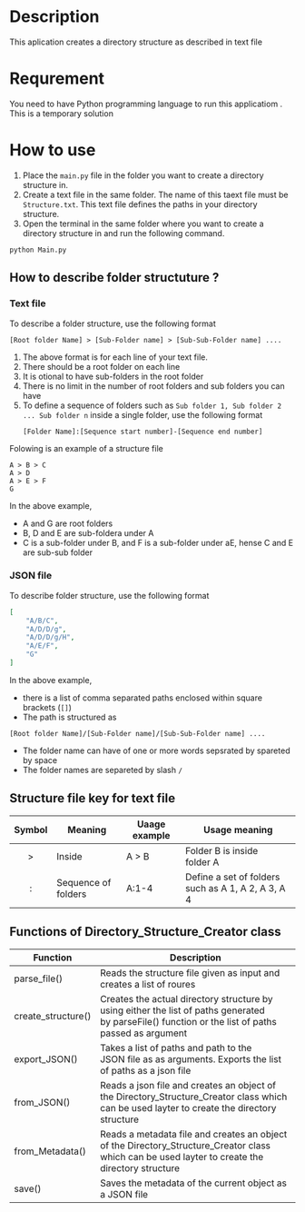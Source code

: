 # Description

This aplication creates a directory structure as described in text file

# Requrement

You need to have Python programming language to run this applicatiom . This is a temporary solution

# How to use

1. Place the `main.py` file in the folder you want to create a directory structure in.
2. Create a text file in the same folder. The name of this taext file must be `Structure.txt`. This text file defines the paths in your directory structure.
3. Open the terminal in the same folder where you want to create a directory structure in and run the following command.

```
python Main.py
```

## How to describe folder structuture ?

### Text file

To describe a folder structure, use the following format

```
[Root folder Name] > [Sub-Folder name] > [Sub-Sub-Folder name] ....
```

1. The above format is for each line of your text file.
2. There should be a root folder on each line
3. It is otional to have sub-folders in the root folder
4. There is no limit in the number of root folders and sub folders you can have
5. To define a sequence of folders such as `Sub folder 1, Sub folder 2 ... Sub folder n` inside a single folder,  use the following format
   ```
   [Folder Name]:[Sequence start number]-[Sequence end number]
   ```

Folowing is an example of a structure file

```
A > B > C
A > D
A > E > F
G
```

In the above example,

* A and G are root folders
* B, D and E are sub-foldera under A
* C is a sub-folder under B, and F is a sub-folder under aE, hense C and E are sub-sub folder

### JSON file

To describe folder structure, use the following format

```json
[
    "A/B/C",
    "A/D/D/g",
    "A/D/D/g/H",
    "A/E/F",
    "G"
]
```

In the above example,

* there is a list of comma separated paths enclosed within square brackets (`[]`)
* The path is structured as

```
[Root folder Name]/[Sub-Folder name]/[Sub-Sub-Folder name] ....
```

* The folder name can have of one or more words sepsrated by spareted by space
* The folder names are separeted by slash `/`

## Structure file key for text file

| Symbol | Meaning             | Uaage example | Usage meaning                                        |
| :----: | ------------------- | ------------- | ---------------------------------------------------- |
|   >   | Inside              | A > B         | Folder B is inside folder A                         |
|   :   | Sequence of folders | A:1-4         | Define a set of folders such as A 1, A 2, A 3, A 4 |

## Functions of Directory_Structure_Creator class

| Function           | Description                                                                                                                                           |
| ------------------ | ----------------------------------------------------------------------------------------------------------------------------------------------------- |
| parse_file()       | Reads the structure file given as input and creates a list of roures                                                                                  |
| create_structure() | Creates the actual directory structure by using either the list of paths generated by parseFile() function or the list of paths passed as argument |
| export_JSON()      | Takes a list of paths and path to the JSON file as as arguments. Exports the list of paths as a json file                                            |
| from_JSON()        | Reads a json file and creates an object of the Directory_Structure_Creator class which can be used layter to create the directory structure          |
| from_Metadata()    | Reads a metadata file and creates an object of the Directory_Structure_Creator class which can be used layter to create the directory structure      |
| save()             | Saves the metadata of the current object as a JSON file                                                                                               |
